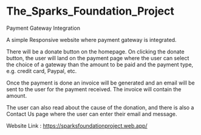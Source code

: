 # The_Sparks_Foundation_Project
 
Payment Gateway Integration

A simple Responsive website where payment gateway is integrated.

There will be a donate button on the homepage. On clicking the donate button, the user will land on the payment page where the user can select the choice of a gateway than the amount to be paid and the payment type, e.g. credit card, Paypal, etc.

Once the payment is done an invoice will be generated and an email will be sent to the user for the payment received. The invoice will contain the amount. 

The user can also read about the cause of the donation, and there is also a Contact Us page where the user can enter their email and message.

Website Link : https://sparksfoundationproject.web.app/
